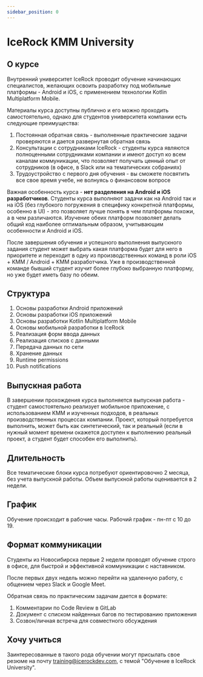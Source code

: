 ```yaml
---
sidebar_position: 0
---
```


# IceRock KMM University

## О курсе

Внутренний университет IceRock проводит обучение начинающих специалистов, желающих освоить разработку под мобильные платформы - Android и iOS, с применением технологии Kotlin Multiplatform Mobile.

Материалы курса доступны публично и его можно проходить самостоятельно, однако для студентов университета компании есть следующие преимущества:

1. Постоянная обратная связь - выполненные практические задачи проверяются и дается развернутая обратная связь
1. Консультации с сотрудниками IceRock - студенты курса являются полноценными сотрудниками компании и имеют доступ ко всем каналам коммуникации, что позволяет получать ценный опыт от сотрудников (в офисе, в Slack или на тематических собраниях)
1. Трудоустройство с первого дня обучения - вы сможете посвятить все свое время учебе, не волнуясь о финансовом вопросе

Важная особенность курса - **нет разделения на Android и iOS разработчиков**. Студенты курса выполняют задачи как на Android так и на iOS (без глубокого погружения в специфику конкретной платформы, особенно в UI) - это позволяет лучше понять в чем платформы похожи, а в чем различаются. Изучение обеих платформ позволяет делать общий код наиболее оптимальным образом, учитывающим особенности и Android и iOS.

После завершения обучения и успешного выполнения выпускного задания студент может выбрать какая платформа будет для него в приоритете и переходит в одну из производственных команд в роли iOS + KMM / Android + KMM разработчика. Уже в производственной команде бывший студент изучит более глубоко выбранную платформу, но уже будет иметь базу по обеим.

## Структура

1. Основы разработки Android приложений
1. Основы разработки iOS приложений
1. Основы разработки Kotlin Multiplatform Mobile
1. Основы мобильной разработки в IceRock
1. Реализация форм ввода данных
1. Реализация списков с данными
1. Передача данных по сети
1. Хранение данных	
1. Runtime permissions	
1. Push notifications

## Выпускная работа

В завершении прохождения курса выполняется выпускная работа - студент самостоятельно реализует мобильное приложение, с использованием KMM и изученных подходов, в реальных производственных процессах компании. 
Проект, который потребуется выполнить, может быть как синтетический, так и реальный (если в нужный момент времени окажется доступен к выполнению реальный проект, а студент будет способен его выполнить).

## Длительность

Все тематические блоки курса потребуют ориентировочно 2 месяца, без учета выпускной работы. Объем выпускной работы оценивается в 2 недели.

## График

Обучение происходит в рабочие часы. Рабочий график - пн-пт с 10 до 19.

## Формат коммуникации

Студенты из Новосибирска первые 2 недели проводят обучение строго в офисе, для быстрой и эффективной коммуникации с наставником.

После первых двух недель можно перейти на удаленную работу, с общением через Slack и Google Meet.

Обратная связь по практическим задачам дается в формате:

1. Комментарии по Code Review в GitLab
1. Документ с списком найденных багов по тестированию приложения
1. Созвон/личная встреча для совместного обсуждения 

## Хочу учиться

Заинтересованные в такого рода обучении могут присылать свое резюме на почту training@icerockdev.com, с темой "Обучение в IceRock University".
